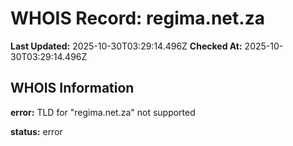 # WHOIS Record: regima.net.za

**Last Updated:** 2025-10-30T03:29:14.496Z
**Checked At:** 2025-10-30T03:29:14.496Z

## WHOIS Information

**error:** TLD for "regima.net.za" not supported

**status:** error

